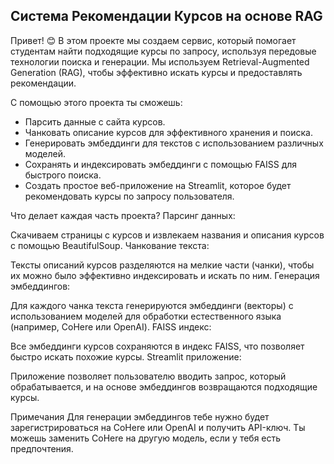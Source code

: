 ## Система Рекомендации Курсов на основе RAG
Привет! 😊 В этом проекте мы создаем сервис, который помогает студентам найти подходящие курсы по запросу, используя передовые технологии поиска и генерации. Мы используем Retrieval-Augmented Generation (RAG), чтобы эффективно искать курсы и предоставлять рекомендации.

С помощью этого проекта ты сможешь:

- Парсить данные с сайта курсов.
- Чанковать описание курсов для эффективного хранения и поиска.
- Генерировать эмбеддинги для текстов с использованием различных моделей.
- Сохранять и индексировать эмбеддинги с помощью FAISS для быстрого поиска.
- Создать простое веб-приложение на Streamlit, которое будет рекомендовать курсы по запросу пользователя.

Что делает каждая часть проекта?
Парсинг данных:

Скачиваем страницы с курсов и извлекаем названия и описания курсов с помощью BeautifulSoup.
Чанкование текста:

Тексты описаний курсов разделяются на мелкие части (чанки), чтобы их можно было эффективно индексировать и искать по ним.
Генерация эмбеддингов:

Для каждого чанка текста генерируются эмбеддинги (векторы) с использованием моделей для обработки естественного языка (например, CoHere или OpenAI).
FAISS индекс:

Все эмбеддинги курсов сохраняются в индекс FAISS, что позволяет быстро искать похожие курсы.
Streamlit приложение:

Приложение позволяет пользователю вводить запрос, который обрабатывается, и на основе эмбеддингов возвращаются подходящие курсы.

Примечания
Для генерации эмбеддингов тебе нужно будет зарегистрироваться на CoHere или OpenAI и получить API-ключ.
Ты можешь заменить CoHere на другую модель, если у тебя есть предпочтения.
